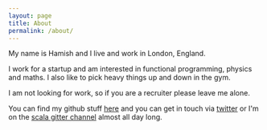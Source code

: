 ```yaml
---
layout: page
title: About
permalink: /about/
---
```


My name is Hamish and I live and work in London, England.

I work for a startup and am interested in functional programming, physics and maths. I also like to pick heavy things up and down in the gym.

I am not looking for work, so if you are a recruiter please leave me alone.

You can find my github stuff [here](https://github.com/hamishdickson) and you can get in touch via [twitter](https://twitter.com/_mishy) or I'm on the [scala gitter channel](https://gitter.im/scala/scala) almost all day long.

